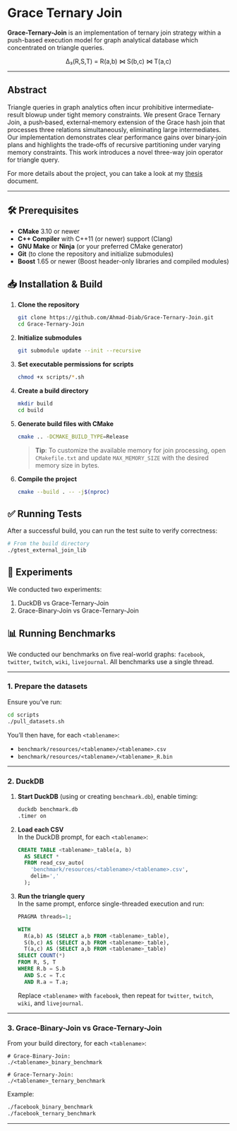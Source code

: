 # Grace Ternary Join

**Grace-Ternary-Join** is an implementation of ternary join strategy within a push-based execution model for graph analytical
database which concentrated on triangle queries.

<p align="center">Δ₃(R,S,T) = R(a,b) ⋈ S(b,c) ⋈ T(a,c)</p>


---
## Abstract
Triangle queries in graph analytics often incur prohibitive intermediate‐result blowup under tight memory constraints. We present Grace Ternary Join, a push‐based, external‐memory extension of the Grace hash join that processes three relations simultaneously, eliminating large intermediates. Our implementation demonstrates clear performance gains over binary‐join plans and highlights the trade‐offs of recursive partitioning under varying memory constraints. This work introduces a novel three-way join operator for triangle query.

For more details about the project, you can take a look at my [thesis](/thesis.pdf) document.

---
## 🛠️ Prerequisites

* **CMake** 3.10 or newer
* **C++ Compiler** with C++11 (or newer) support (Clang)
* **GNU Make** or **Ninja** (or your preferred CMake generator)
* **Git** (to clone the repository and initialize submodules)
* **Boost** 1.65 or newer (Boost header-only libraries and compiled modules)

## 📥 Installation & Build

1. **Clone the repository**

   ```bash
   git clone https://github.com/Ahmad-Diab/Grace-Ternary-Join.git
   cd Grace-Ternary-Join
   ```

2. **Initialize submodules**

   ```bash
   git submodule update --init --recursive
   ```

3. **Set executable permissions for scripts**

   ```bash
   chmod +x scripts/*.sh
   ```

4. **Create a build directory**

   ```bash
   mkdir build
   cd build
   ```

5. **Generate build files with CMake**

   ```bash
   cmake .. -DCMAKE_BUILD_TYPE=Release
   ```
   > **Tip**: To customize the available memory for join processing, open `CMakefile.txt` and update `MAX_MEMORY_SIZE` with the desired memory size in bytes.


6. **Compile the project**

   ```bash
   cmake --build . -- -j$(nproc)
   ```

## ✅ Running Tests

After a successful build, you can run the test suite to verify correctness:

```bash
# From the build directory
./gtest_external_join_lib
```

## 🧪 Experiments

We conducted two experiments:

1. DuckDB vs Grace-Ternary-Join
2. Grace-Binary-Join vs Grace-Ternary-Join

## 📊 Running Benchmarks

We conducted our benchmarks on five real-world graphs: `facebook`, `twitter`, `twitch`, `wiki`, `livejournal`. All benchmarks use a single thread.

---

### 1. Prepare the datasets

Ensure you’ve run:

```bash
cd scripts
./pull_datasets.sh
```

You’ll then have, for each `<tablename>`:
- `benchmark/resources/<tablename>/<tablename>.csv`
- `benchmark/resources/<tablename>/<tablename>_R.bin`

---

### 2. DuckDB

1. **Start DuckDB** (using or creating `benchmark.db`), enable timing:
   ```bash
   duckdb benchmark.db
   .timer on
   ```

2. **Load each CSV**  
   In the DuckDB prompt, for each `<tablename>`:
   ```sql
   CREATE TABLE <tablename>_table(a, b)
     AS SELECT *
     FROM read_csv_auto(
       'benchmark/resources/<tablename>/<tablename>.csv',
       delim=','
     );
   ```

3. **Run the triangle query**  
   In the same prompt, enforce single-threaded execution and run:
   ```sql
   PRAGMA threads=1;

   WITH
     R(a,b) AS (SELECT a,b FROM <tablename>_table),
     S(b,c) AS (SELECT a,b FROM <tablename>_table),
     T(a,c) AS (SELECT a,b FROM <tablename>_table)
   SELECT COUNT(*)
   FROM R, S, T
   WHERE R.b = S.b
     AND S.c = T.c
     AND R.a = T.a;
   ```
   Replace `<tablename>` with `facebook`, then repeat for `twitter`, `twitch`, `wiki`, and `livejournal`.


---

### 3. Grace-Binary-Join vs Grace-Ternary-Join

From your build directory, for each `<tablename>`:

```
# Grace-Binary-Join:
./<tablename>_binary_benchmark

# Grace-Ternary-Join:
./<tablename>_ternary_benchmark
```

Example:

```bash
./facebook_binary_benchmark
./facebook_ternary_benchmark
```

---

